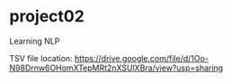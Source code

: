 # project02
Learning NLP

TSV file location:
https://drive.google.com/file/d/1Oo-N98Drnw6OHomXTepMRt2nXSUlXBra/view?usp=sharing

